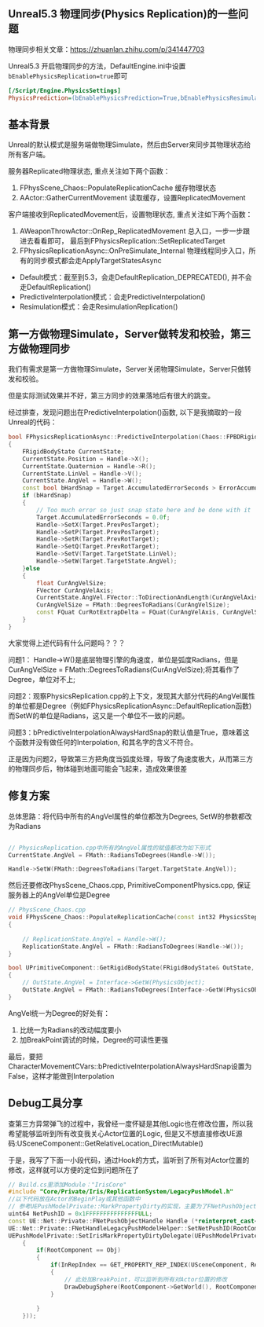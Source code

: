 ## Unreal5.3 物理同步(Physics Replication)的一些问题

物理同步相关文章：https://zhuanlan.zhihu.com/p/341447703

Unreal5.3 开启物理同步的方法，DefaultEngine.ini中设置`bEnablePhysicsReplication=true`即可

```ini
[/Script/Engine.PhysicsSettings]
PhysicsPrediction=(bEnablePhysicsPrediction=True,bEnablePhysicsResimulation=False,ResimulationErrorThreshold=10.000000,MaxSupportedLatencyPrediction=1000.000000)
```

## 基本背景

Unreal的默认模式是服务端做物理Simulate，然后由Server来同步其物理状态给所有客户端。

服务器Replicated物理状态, 重点关注如下两个函数：
1.  FPhysScene_Chaos::PopulateReplicationCache 缓存物理状态
2. AActor::GatherCurrentMovement 读取缓存，设置ReplicatedMovement

客户端接收到ReplicatedMovement后，设置物理状态, 重点关注如下两个函数：
1. AWeaponThrowActor::OnRep_ReplicatedMovement 总入口，一步一步跟进去看看即可， 最后到FPhysicsReplication::SetReplicatedTarget
1. FPhysicsReplicationAsync::OnPreSimulate_Internal 物理线程同步入口，所有的同步模式都会走ApplyTargetStatesAsync


- Default模式：截至到5.3，会走DefaultReplication_DEPRECATED(), 并不会走DefaultReplication()
- PredictiveInterpolation模式：会走PredictiveInterpolation()
- Resimulation模式：会走ResimulationReplication()

## 第一方做物理Simulate，Server做转发和校验，第三方做物理同步

我们有需求是第一方做物理Simulate，Server关闭物理Simulate，Server只做转发和校验。

但是实际测试效果并不好，第三方同步的效果落地后有很大的跳变。

经过排查，发现问题出在PredictiveInterpolation()函数, 以下是我摘取的一段Unreal的代码：
```cpp
bool FPhysicsReplicationAsync::PredictiveInterpolation(Chaos::FPBDRigidParticleHandle* Handle, FReplicatedPhysicsTargetAsync& Target, const float DeltaSeconds)
{
	FRigidBodyState CurrentState;
	CurrentState.Position = Handle->X();
	CurrentState.Quaternion = Handle->R();
	CurrentState.LinVel = Handle->V();
    CurrentState.AngVel = Handle->W();
    const bool bHardSnap = Target.AccumulatedErrorSeconds > ErrorAccumulationSeconds || CharacterMovementCVars::bPredictiveInterpolationAlwaysHardSnap;
    if (bHardSnap)
	{
		// Too much error so just snap state here and be done with it
		Target.AccumulatedErrorSeconds = 0.0f;
		Handle->SetX(Target.PrevPosTarget);
		Handle->SetP(Target.PrevPosTarget);
		Handle->SetR(Target.PrevRotTarget);
		Handle->SetQ(Target.PrevRotTarget);
		Handle->SetV(Target.TargetState.LinVel);
		Handle->SetW(Target.TargetState.AngVel);
	}else
    { 
        float CurAngVelSize;
		FVector CurAngVelAxis;
		CurrentState.AngVel.FVector::ToDirectionAndLength(CurAngVelAxis, CurAngVelSize);
		CurAngVelSize = FMath::DegreesToRadians(CurAngVelSize);
		const FQuat CurRotExtrapDelta = FQuat(CurAngVelAxis, CurAngVelSize * DeltaSeconds);
    }
}
```

大家觉得上述代码有什么问题吗？？？

问题1： Handle->W()是底层物理引擎的角速度，单位是弧度Radians，但是CurAngVelSize = FMath::DegreesToRadians(CurAngVelSize);将其看作了Degree，单位对不上;

问题2：观察PhysicsReplication.cpp的上下文，发现其大部分代码的AngVel属性的单位都是Degree（例如FPhysicsReplicationAsync::DefaultReplication函数)而SetW的单位是Radians，这又是一个单位不一致的问题。

问题3：bPredictiveInterpolationAlwaysHardSnap的默认值是True，意味着这个函数并没有做任何的Interpolation, 和其名字的含义不符合。

正是因为问题2，导致第三方把角度当弧度处理，导致了角速度极大，从而第三方的物理同步后，物体碰到地面可能会飞起来，造成效果很差

## 修复方案

总体思路：将代码中所有的AngVel属性的单位都改为Degrees, SetW的参数都改为Radians
```cpp

// PhysicsReplication.cpp中所有的AngVel属性的赋值都改为如下形式
CurrentState.AngVel = FMath::RadiansToDegrees(Handle->W());

Handle->SetW(FMath::DegreesToRadians(Target.TargetState.AngVel));
```

然后还要修改PhysScene_Chaos.cpp, PrimitiveComponentPhysics.cpp, 保证服务器上的AngVel单位是Degree
```cpp
// PhysScene_Chaos.cpp
void FPhysScene_Chaos::PopulateReplicationCache(const int32 PhysicsStep)
{
    
    // ReplicationState.AngVel = Handle->W();
	ReplicationState.AngVel = FMath::RadiansToDegrees(Handle->W());
}

bool UPrimitiveComponent::GetRigidBodyState(FRigidBodyState& OutState, FName BoneName)
{
    // OutState.AngVel = Interface->GetW(PhysicsObject);
    OutState.AngVel = FMath::RadiansToDegrees(Interface->GetW(PhysicsObject));
}
```

AngVel统一为Degree的好处有：
1. 比统一为Radians的改动幅度要小
2. 加BreakPoint调试的时候，Degree的可读性更强

最后，要把CharacterMovementCVars::bPredictiveInterpolationAlwaysHardSnap设置为False，这样才能做到Interpolation

## Debug工具分享

查第三方异常弹飞的过程中，我曾经一度怀疑是其他Logic也在修改位置，所以我希望能够监听到所有改变我关心Actor位置的Logic, 但是又不想直接修改UE源码:USceneComponent::GetRelativeLocation_DirectMutable()

于是，我写了下面一小段代码，通过Hook的方式，监听到了所有对Actor位置的修改，这样就可以方便的定位到问题所在了

```cpp
// Build.cs里添加Module："IrisCore"
#include "Core/Private/Iris/ReplicationSystem/LegacyPushModel.h"
//以下代码放在Actor的BeginPlay或其他函数中
// 参考UEPushModelPrivate::MarkPropertyDirty的实现，主要为了FNetPushObjectId::IsIrisId()返回True, 只要前32bit不是0xFFFFFFFF就可以
uint64 NetPushID = 0x1FFFFFFFFFFFFFFFULL;
const UE::Net::Private::FNetPushObjectHandle Handle (*reinterpret_cast<UE::Net::Private::FNetPushObjectHandle*>(&NetPushID));
UE::Net::Private::FNetHandleLegacyPushModelHelper::SetNetPushID(RootComponent, Handle);
UEPushModelPrivate::SetIrisMarkPropertyDirtyDelegate(UEPushModelPrivate::FIrisMarkPropertyDirty::CreateLambda([this](const UObject* Obj, UEPushModelPrivate::FNetIrisPushObjectId InPushId, const int32 InRepIndex)
	{
		if(RootComponent == Obj)
		{
			if(InRepIndex == GET_PROPERTY_REP_INDEX(USceneComponent, RelativeLocation))
			{
                // 此处加BreakPoint，可以监听到所有对Actor位置的修改
				DrawDebugSphere(RootComponent->GetWorld(), RootComponent->GetComponentLocation(), 5.f, 8, FColor::Green, false, 10.f);
			}
		
		}
	}));
```
